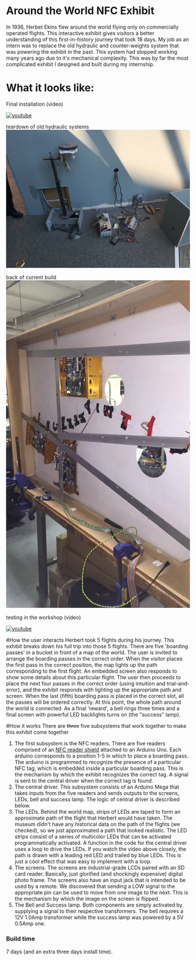 # Around the World NFC Exhibit
In 1936, Herbet Ekins flew around the world flying only on commercially operated flights. This interactive exhibit gives visitors a better understanding of this first-in-history journey that took 18 days. My job as an intern was to replace the old hydraulic and counter-weights system that was powering the exhibit in the past. This system had stopped working many years ago due to it's mechanical complexity. This was by far the most complicated exhibit I designed and built during my internship.

# What it looks like:
Final installation (video)

[![youtube](http://img.youtube.com/vi/7LiJq8QrP9Y/0.jpg)](https://www.youtube.com/watch?v=7LiJq8QrP9Y)

teardown of old hydraulic systems
![online](https://github.com/pjoneja/Portfolio/blob/master/Around%20the%20World/IMG_1013.JPG?raw=true)

back of current build
![online](https://github.com/pjoneja/Portfolio/blob/master/Around%20the%20World/IMG_1127.JPG?raw=true)

testing in the workshop (video)

[![youtube](http://img.youtube.com/vi/4Ho5DEPTds8/0.jpg)](https://www.youtube.com/watch?v=4Ho5DEPTds8)

#How the user interacts
Herbert took 5 flights during his journey. This exhibit breaks down his full trip into those 5 flights. There are five 'boarding passes' in a bucket in front of a map of the world. The user is invited to arrange the boarding passes in the correct order. When the visitor places the first pass in the correct position, the map lights up the path corresponding to the first flight. An embedded screen also responds to show some details about this particular flight. The user then proceeds to place the next four passes in the correct order (using intuition and trial-and-error), and the exhibit responds with lighting up the appropriate path and screen. When the last (fifth) boarding pass is placed in the correct slot, all the passes will be ordered correctly. At this point, the whole path around the world is connected. As a final 'reward', a bell rings three times and a final screen with powerful LED backlights turns on (the "success" lamp). 

#How it works
There are ~~three~~ five subsystems that work together to make this exhibit come together

1. The first subsystem is the NFC readers. There are five readers comprised of an [NFC reader shield](https://www.adafruit.com/products/789) attached to an Arduino Uno. Each arduino corresponds to a position 1-5 in which to place a boarding pass. The arduino is programmed to recognize the presence of a particular NFC tag, which is embedded inside a particular boarding pass. This is the mechanism by which the exhibit recognizes the correct tag. A signal is sent to the central driver when the correct tag is found.
2. The central driver. This subsystem consists of an Arduino Mega that takes inputs from the five readers and sends outputs to the screens, LEDs, bell and success lamp. The logic of central driver is described below. 
3. The LEDs. Behind the world map, strips of LEDs are taped to form an approximate path of the flight that Herbert would have taken. The museum didn't have any historical data on the path of the flights (we checked), so we just approximated a path that looked realistic. The LED strips consist of a series of multicolor LEDs that can be activated programmatically activated. A function in the code for the central driver uses a loop to drive the LEDs. If you watch the video above closely, the path is drawn with a leading red LED and trailed by blue LEDs. This is just a cool effect that was easy to implement with a loop.
4. The screens. The screens are industrial-grade LCDs paired with an SD card reader. Basically, just glorified (and shockingly expensive) digital photo frame. The screens also have an input jack that is intended to be used by a remote. We discovered that sending a LOW signal to the appropriate pin can be used to move from one image to the next. This is the mechanism by which the image on the screen is flipped.
5. The Bell and Success lamp. Both components are simply activated by supplying a signal to their respective transformers. The bell requires a 12V 1.0Amp transformer while the success lamp was powered by a 5V 0.5Amp one.

### Build time
7 days (and an extra three days install time).
